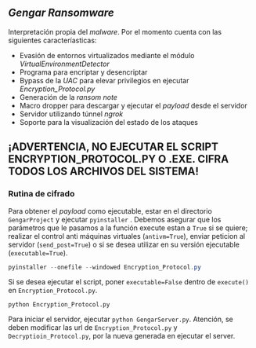 ## ***Gengar Ransomware***

Interpretación propia del *malware*. Por el momento cuenta con las siguientes caracteríasticas:

* Evasión de entornos virtualizados mediante el módulo *VirtualEnvironmentDetector*
* Programa para encriptar y desencriptar
* Bypass de la *UAC* para elevar privilegios en ejecutar *Encryption_Protocol.py*
* Generación de la *ransom note*
* Macro dropper para descargar y ejecutar el *payload* desde el servidor
* Servidor utilizando túnnel *ngrok*
* Soporte para la visualización del estado de los ataques

## ¡ADVERTENCIA, NO EJECUTAR EL SCRIPT ENCRYPTION_PROTOCOL.PY O .EXE. CIFRA TODOS LOS ARCHIVOS DEL SISTEMA!

### Rutina de cifrado

Para obtener el *payload* como ejecutable, estar en el directorio ``GengarProject`` y ejecutar ``pyinstaller`` . Debemos asegurar que los parámetros que le pasamos a la función execute estan a ``True`` si se quiere; realizar el control anti máquinas virtuales (``antivm=True``), enviar peticion al servidor (``send_post=True``) o si se desea utilizar en su versión ejecutable (``executable=True``).

````powershell
pyinstaller --onefile --windowed Encryption_Protocol.py
````

Si se desea ejecutar el script, poner ``executable=False`` dentro de ``execute()`` en ``Encryption_Protocol.py``.

````
python Encryption_Protocol.py
````

Para iniciar el servidor, ejecutar ``python GengarServer.py``. Atención, se deben modificar las url de ``Encryption_Protocol.py`` y ``Decryptioin_Protocol.py``, por la nueva generada en ejecutar el server.
